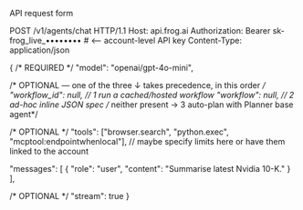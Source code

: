 
API request form

POST /v1/agents/chat HTTP/1.1
Host: api.frog.ai
Authorization: Bearer sk-frog_live_••••••••       # <-- account-level API key
Content-Type: application/json

{
  /* REQUIRED */
  "model": "openai/gpt-4o-mini",

  /* OPTIONAL — one of the three ↓ takes precedence, in this order  */
  "workflow_id": null,               // 1 run a cached/hosted workflow
  "workflow": null,                  // 2️ ad-hoc inline JSON spec
  /* neither present → 3 auto-plan with Planner base agent*/

  /* OPTIONAL */
  "tools": ["browser.search", "python.exec", "mcptool:endpointwhenlocal"], // maybe specify limits here or have them linked to the account

  "messages": [
    { "role": "user", "content": "Summarise latest Nvidia 10-K." }
  ],

  /* OPTIONAL */
  "stream": true
}

